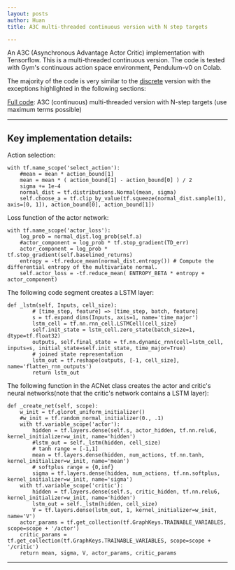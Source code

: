 ```yaml
---
layout: posts
author: Huan
title: A3C multi-threaded continuous version with N step targets

---
```


An A3C (Asynchronous Advantage Actor Critic) implementation with
Tensorflow. This is a multi-threaded continuous version. The code is tested with
Gym's continuous action space environment, Pendulum-v0 on Colab.

The majority of the code is very similar to the [discrete](https://chuacheowhuan.github.io/A3C_disc_thread_nStep/) version with the
exceptions highlighted in the following sections:

[Full code](https://github.com/ChuaCheowHuan/reinforcement_learning/blob/master/A3C/A3C_cont_max.ipynb): A3C (continuous) multi-threaded version with N-step targets (use maximum terms possible)

---

## Key implementation details:

Action selection:

```
with tf.name_scope('select_action'):
    #mean = mean * action_bound[1]                   
    mean = mean * ( action_bound[1] - action_bound[0] ) / 2
    sigma += 1e-4
    normal_dist = tf.distributions.Normal(mean, sigma)                     
    self.choose_a = tf.clip_by_value(tf.squeeze(normal_dist.sample(1), axis=[0, 1]), action_bound[0], action_bound[1])                  
```

Loss function of the actor network:

```
with tf.name_scope('actor_loss'):
    log_prob = normal_dist.log_prob(self.a)
    #actor_component = log_prob * tf.stop_gradient(TD_err)
    actor_component = log_prob * tf.stop_gradient(self.baselined_returns)
    entropy = -tf.reduce_mean(normal_dist.entropy()) # Compute the differential entropy of the multivariate normal.                   
    self.actor_loss = -tf.reduce_mean( ENTROPY_BETA * entropy + actor_component)
```

The following code segment creates a LSTM layer:

```
def _lstm(self, Inputs, cell_size):
        # [time_step, feature] => [time_step, batch, feature]
        s = tf.expand_dims(Inputs, axis=1, name='time_major')  
        lstm_cell = tf.nn.rnn_cell.LSTMCell(cell_size)
        self.init_state = lstm_cell.zero_state(batch_size=1, dtype=tf.float32)
        outputs, self.final_state = tf.nn.dynamic_rnn(cell=lstm_cell, inputs=s, initial_state=self.init_state, time_major=True)
        # joined state representation          
        lstm_out = tf.reshape(outputs, [-1, cell_size], name='flatten_rnn_outputs')  
        return lstm_out
```

The following function in the ACNet class creates the actor and critic's neural
networks(note that the critic's network contains a LSTM layer):

```
def _create_net(self, scope):
    w_init = tf.glorot_uniform_initializer()
    #w_init = tf.random_normal_initializer(0., .1)
    with tf.variable_scope('actor'):                        
        hidden = tf.layers.dense(self.s, actor_hidden, tf.nn.relu6, kernel_initializer=w_init, name='hidden')            
        #lstm_out = self._lstm(hidden, cell_size)
        # tanh range = [-1,1]
        mean = tf.layers.dense(hidden, num_actions, tf.nn.tanh, kernel_initializer=w_init, name='mean')
        # softplus range = {0,inf}
        sigma = tf.layers.dense(hidden, num_actions, tf.nn.softplus, kernel_initializer=w_init, name='sigma')
    with tf.variable_scope('critic'):
        hidden = tf.layers.dense(self.s, critic_hidden, tf.nn.relu6, kernel_initializer=w_init, name='hidden')
        lstm_out = self._lstm(hidden, cell_size)
        V = tf.layers.dense(lstm_out, 1, kernel_initializer=w_init, name='V')  
    actor_params = tf.get_collection(tf.GraphKeys.TRAINABLE_VARIABLES, scope=scope + '/actor')
    critic_params = tf.get_collection(tf.GraphKeys.TRAINABLE_VARIABLES, scope=scope + '/critic')
    return mean, sigma, V, actor_params, critic_params
```

---

<br>
